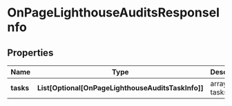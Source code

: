 # OnPageLighthouseAuditsResponseInfo


## Properties

| Name | Type | Description | Notes |
|------------ | ------------- | ------------- | -------------|
**tasks** | **List[Optional[OnPageLighthouseAuditsTaskInfo]]** | array of tasks |[optional]|